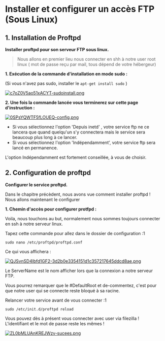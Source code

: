 # Installer et configurer un accès FTP \(Sous Linux\)

## 1. Installation de Proftpd <a id="bkmrk-page-title"></a>

**Installer proftpd pour son serveur FTP sous linux.**

> Nous allons en premier lieu nous connecter en shh à notre user root  linux \( mot de passe reçu par mail, tous dépend de votre hébergeur\)

**1. Exécution de la commande d'installation en mode sudo :**

\(Si vous n'avez pas sudo, installer le `apt-get install sudo` \)

[![c7oZ0V5ao51xACYT-sudoinstall.png](https://wiki.altisdev.com/uploads/images/gallery/2017-08-Aug/scaled-840-0/c7oZ0V5ao51xACYT-sudoinstall.png)](https://wiki.altisdev.com/uploads/images/gallery/2017-08-Aug/c7oZ0V5ao51xACYT-sudoinstall.png)

**2. Une fois la commande lancée vous terminerez sur cette page d'instruction :**

[![0SPsYQWTF5fLOUEQ-config.png](https://wiki.altisdev.com/uploads/images/gallery/2017-08-Aug/scaled-840-0/0SPsYQWTF5fLOUEQ-config.png)](https://wiki.altisdev.com/uploads/images/gallery/2017-08-Aug/0SPsYQWTF5fLOUEQ-config.png)  

* Si vous sélectionnez l'option 'Depuis inetd' , votre service ftp ne ce lancera que quand quelqu'un s'y connectera mais le service sera beaucoup plus long à ce lancer.
* Si vous sélectionnez l'option 'Indépendamment', votre service ftp sera lancé en permanence.

L'option Indépendamment est fortement conseillée, à vous de choisir.



## 2. Configuration de proftpd <a id="bkmrk-page-title"></a>

**Configurer le service proftpd.**

Dans le chapitre précèdent, nous avons vue comment installer proftpd ! Nous allons maintenant le configurer

**1. Chemin d'accès pour configurer protfpd :**

Voila, nous touchons au but, normalement nous sommes toujours connecter en ssh à notre serveur linux.

Tapez cette commande pour allez dans le dossier de configuration :1

```text
sudo nano /etc/proftpd/proftpd.conf
```

Ce qui vous affichera : 

[![QJSvnSD4Ibfd1GF2-3d2b0e3354151d1c357217645ddcd8ae.png](https://wiki.altisdev.com/uploads/images/gallery/2017-08-Aug/scaled-840-0/QJSvnSD4Ibfd1GF2-3d2b0e3354151d1c357217645ddcd8ae.png)](https://wiki.altisdev.com/uploads/images/gallery/2017-08-Aug/QJSvnSD4Ibfd1GF2-3d2b0e3354151d1c357217645ddcd8ae.png)

Le ServerName est le nom afficher lors que la connexion a notre serveur FTP.

Vous pourrez remarquer que le \#DefaultRoot et de-commentez, c'est pour que notre user qui se connecte reste bloqué à sa racine.

Relancer votre service avant de vous connecter :1

```text
sudo /etc/init.d/proftpd reload
```

Vous pouvez dès à présent vous connecter avec user via filezilla ! L'identifiant et le mot de passe reste les mêmes !

[![ZL0bMLUAnKREJWzv-sucees.png](https://wiki.altisdev.com/uploads/images/gallery/2017-08-Aug/scaled-840-0/ZL0bMLUAnKREJWzv-sucees.png)](https://wiki.altisdev.com/uploads/images/gallery/2017-08-Aug/ZL0bMLUAnKREJWzv-sucees.png)

